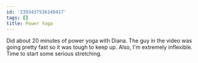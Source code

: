 ```yaml
---
id: '2393437536149417'
tags: []
title: Power Yoga
---
```


Did about 20 minutes of power yoga with Diana. The guy in the video was going pretty fast so it was tough to keep up. Also, I'm extremely inflexible. Time to start some serious stretching.
